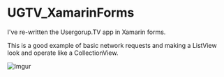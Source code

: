# UGTV_XamarinForms
I've re-written the Usergorup.TV app in Xamarin forms.

This is a good example of basic network requests and making a ListView look and operate like a CollectionView.

![Imgur](https://i.imgur.com/ua9oEGDl.png)

